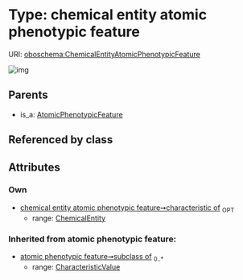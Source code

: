 
# Type: chemical entity atomic phenotypic feature




URI: [oboschema:ChemicalEntityAtomicPhenotypicFeature](http://purl.obolibrary.org/oboschema/ChemicalEntityAtomicPhenotypicFeature)


![img](http://yuml.me/diagram/nofunky;dir:TB/class/[OrganismTaxon],[ChemicalEntity]<characteristic%20of%200..1-++[ChemicalEntityAtomicPhenotypicFeature],[AtomicPhenotypicFeature]^-[ChemicalEntityAtomicPhenotypicFeature],[ChemicalEntity],[CharacteristicValue],[AtomicPhenotypicFeature])

## Parents

 *  is_a: [AtomicPhenotypicFeature](AtomicPhenotypicFeature.md)

## Referenced by class


## Attributes


### Own

 * [chemical entity atomic phenotypic feature➞characteristic of](chemical_entity_atomic_phenotypic_feature_characteristic_of.md)  <sub>OPT</sub>
    * range: [ChemicalEntity](ChemicalEntity.md)

### Inherited from atomic phenotypic feature:

 * [atomic phenotypic feature➞subclass of](atomic_phenotypic_feature_subclass_of.md)  <sub>0..*</sub>
    * range: [CharacteristicValue](CharacteristicValue.md)
